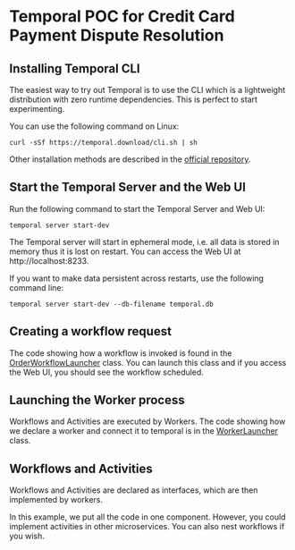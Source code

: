 # Temporal POC for Credit Card Payment Dispute Resolution


## Installing Temporal CLI
The easiest way to try out Temporal is to use the CLI which is a lightweight distribution with zero runtime dependencies. This is perfect to start experimenting.

You can use the following command on Linux:

```
curl -sSf https://temporal.download/cli.sh | sh
```

Other installation methods are described in the [official repository](https://github.com/temporalio/cli).

## Start the Temporal Server and the Web UI

Run the following command to start the Temporal Server and Web UI:

```
temporal server start-dev
```

The Temporal server will start in ephemeral mode, i.e. all data is stored in memory thus it is lost on restart. You can access the Web UI at http://localhost:8233.

If you want to make data persistent across restarts, use the following command line:

```
temporal server start-dev --db-filename temporal.db
```

## Creating a workflow request
The code showing how a workflow is invoked is found in the [OrderWorkflowLauncher](src/main/java/ca/sylenko/temporal/OrderWorkflowLauncher.java) class. You can launch this class and if you access the Web UI, you should see the workflow scheduled.

## Launching the Worker process
Workflows and Activities are executed by Workers. The code showing how we declare a worker and connect it to temporal is in the [WorkerLauncher](src/main/java/ca/sylenko/temporal/WorkerLauncher.java) class.

## Workflows and Activities
Workflows and Activities are declared as interfaces, which are then implemented by workers.

In this example, we put all the code in one component. However, you could implement activities in other microservices. You can also nest workflows if you wish.

